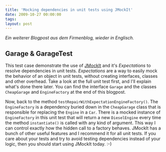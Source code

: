 ```yaml
---
title: 'Mocking dependencies in unit tests using JMockIt'
date: 2009-10-27 00:00:00 
tags: 
layout: post
---
```

<p><em>Ein weiterer Blogpost aus dem Firmenblog, wieder in Englisch.</em></p>

<h2>Garage & GarageTest</h2>

<p>This test case demonstrate the use of <a href="http://code.google.com/p/jmockit/">JMockIt</a> and it's <em>Expectations</em> to resolve dependencies in unit tests. <em>Expectations </em>are a way to easily mock the behavior of an object in unit tests, without creating interfaces, classes and other overhead. Take a look at the full unit test first, and I'll explain what's done there later. You can find the interface <code>Garage</code> and the classes <code>CheapGarage</code> and <code>EngineFactory</code> at the end of this blogpost.</p>

<p>Now, back to the method <code>testRepairWithExpectationEngineFactory()</code>. The <code>EngineFactory</code> is a dependency buried down in the <code>CheapGarage</code> class that is responsible for replacing the <code>Engine</code> in a <code>Car</code>. There is a mocked instance of <code>EngineFactory</code> in this unit test that will return a new <code>DieselEngine</code> every time the method <code>instantiate()</code> is called with any kind of argument. This way I can control exactly how the hidden call to a factory behaves.  JMockIt has a bunch of other useful features and I recommend it for all unit tests. If you care about your tests and try to avoid testing dependencies instead of your logic, then you should start using JMockIt today. :-)</p>

<script src="https://gist.github.com/MoriTanosuke/615103.js"></script>
